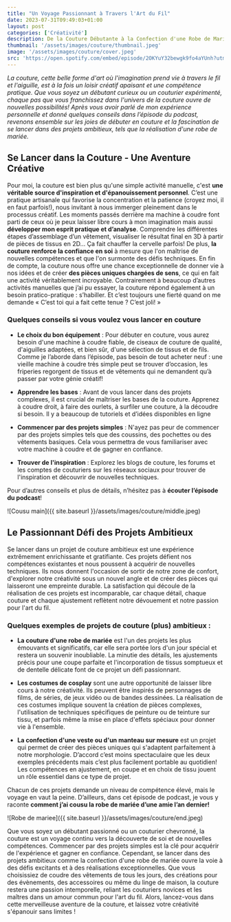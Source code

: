 ```yaml
---
title: "Un Voyage Passionnant à Travers l'Art du Fil"
date: 2023-07-31T09:49:03+01:00
layout: post
categories: ['Créativité']
description: De la Couture Débutante à la Confection d'une Robe de Mariée, mes conseils pour vous lancer!
thumbnail: '/assets/images/couture/thumbnail.jpeg'
image: '/assets/images/couture/cover.jpeg'
src: 'https://open.spotify.com/embed/episode/2OKYuY32bewgk9fo4aYUnh?utm_source=generator'
---
```


_La couture, cette belle forme d'art où l'imagination prend vie à travers le fil et l'aiguille, est à la fois un loisir créatif apaisant et une compétence pratique. Que vous soyez un débutant curieux ou un couturier expérimenté, chaque pas que vous franchissez dans l'univers de la couture ouvre de nouvelles possibilités! Après vous avoir parlé de mon expérience personnelle et donné quelques conseils dans l’épisode du podcast, revenons ensemble sur les joies de débuter en couture et la fascination de se lancer dans des projets ambitieux, tels que la réalisation d'une robe de mariée._

## Se Lancer dans la Couture - Une Aventure Créative

Pour moi, la couture est bien plus qu'une simple activité manuelle, c'est **une véritable source d'inspiration et d'épanouissement personnel**. C’est une pratique artisanale qui favorise la concentration et la patience (croyez moi, il en faut parfois!), nous invitant à nous immerger pleinement dans le processus créatif. Les moments passés derrière ma machine à coudre font parti de ceux où je peux laisser libre cours à mon imagination mais aussi **développer mon esprit pratique et d’analyse**. Comprendre les différentes étapes d’assemblage d’un vêtement, visualiser le résultat final en 3D à partir de pièces de tissus en 2D… Ça fait chauffer la cervelle parfois!
De plus, **la couture renforce la confiance en soi** à mesure que l'on maîtrise de nouvelles compétences et que l'on surmonte des défis techniques. En fin de compte, la couture nous offre une chance exceptionnelle de donner vie à nos idées et de créer **des pièces uniques chargées de sens**, ce qui en fait une activité véritablement incroyable. Contrairement à beaucoup d’autres activités manuelles que j’ai pu essayer, la couture répond également à un besoin pratico-pratique : s’habiller. Et c’est toujours une fierté quand on me demande « C’est toi qui a fait cette tenue ? C’est joli! »

### Quelques conseils si vous voulez vous lancer en couture

- **Le choix du bon équipement** : Pour débuter en couture, vous aurez besoin d'une machine à coudre fiable, de ciseaux de couture de qualité, d'aiguilles adaptées, et bien sûr, d'une sélection de tissus et de fils. Comme je l’aborde dans l’épisode, pas besoin de tout acheter neuf : une vieille machine à coudre très simple peut se trouver d’occasion, les friperies regorgent de tissus et de vêtements qui ne demandent qu’à passer par votre génie créatif!

- **Apprendre les bases** : Avant de vous lancer dans des projets complexes, il est crucial de maîtriser les bases de la couture. Apprenez à coudre droit, à faire des ourlets, à surfiler une couture, à la découdre si besoin. Il y a beaucoup de tutoriels et d’idées disponibles en ligne

- **Commencer par des projets simples** : N'ayez pas peur de commencer par des projets simples tels que des coussins, des pochettes ou des vêtements basiques. Cela vous permettra de vous familiariser avec votre machine à coudre et de gagner en confiance.

- **Trouver de l'inspiration** : Explorez les blogs de couture, les forums et les comptes de couturiers sur les réseaux sociaux pour trouver de l'inspiration et découvrir de nouvelles techniques.

Pour d’autres conseils et plus de détails, n’hésitez pas à **écouter l’épisode du podcast**!

![Cousu main]({{ site.baseurl }}/assets/images/couture/middle.jpeg)

## Le Passionnant Défi des Projets Ambitieux

Se lancer dans un projet de couture ambitieux est une expérience extrêmement enrichissante et gratifiante. Ces projets défient nos compétences existantes et nous poussent à acquérir de nouvelles techniques. Ils nous donnent l'occasion de sortir de notre zone de confort, d'explorer notre créativité sous un nouvel angle et de créer des pièces qui laisseront une empreinte durable. La satisfaction qui découle de la réalisation de ces projets est incomparable, car chaque détail, chaque couture et chaque ajustement reflètent notre dévouement et notre passion pour l'art du fil.

### Quelques exemples de projets de couture (plus) ambitieux :

- **La couture d'une robe de mariée** est l'un des projets les plus émouvants et significatifs, car elle sera portée lors d'un jour spécial et restera un souvenir inoubliable. La minutie des détails, les ajustements précis pour une coupe parfaite et l'incorporation de tissus somptueux et de dentelle délicate font de ce projet un défi passionnant.

- **Les costumes de cosplay** sont une autre opportunité de laisser libre cours à notre créativité. Ils peuvent être inspirés de personnages de films, de séries, de jeux vidéo ou de bandes dessinées. La réalisation de ces costumes implique souvent la création de pièces complexes, l'utilisation de techniques spécifiques de peinture ou de teinture sur tissu, et parfois même la mise en place d'effets spéciaux pour donner vie à l'ensemble.

- **La confection d'une veste ou d'un manteau sur mesure** est un projet qui permet de créer des pièces uniques qui s'adaptent parfaitement à notre morphologie. D’accord c’est moins spectaculaire que les deux exemples précédents mais c’est plus facilement portable au quotidien! Les compétences en ajustement, en coupe et en choix de tissu jouent un rôle essentiel dans ce type de projet.

Chacun de ces projets demande un niveau de compétence élevé, mais le voyage en vaut la peine. D’ailleurs, dans cet épisode de podcast, je vous y raconte **comment j’ai cousu la robe de mariée d’une amie l’an dernier!**

![Robe de mariee]({{ site.baseurl }}/assets/images/couture/end.jpeg)

Que vous soyez un débutant passionné ou un couturier chevronné, la couture est un voyage continu vers la découverte de soi et de nouvelles compétences. Commencer par des projets simples est la clé pour acquérir de l'expérience et gagner en confiance. Cependant, se lancer dans des projets ambitieux comme la confection d'une robe de mariée ouvre la voie à des défis excitants et à des réalisations exceptionnelles. Que vous choisissiez de coudre des vêtements de tous les jours, des créations pour des évènements, des accessoires ou même du linge de maison, la couture restera une passion intemporelle, reliant les couturiers novices et les maîtres dans un amour commun pour l'art du fil. Alors, lancez-vous dans cette merveilleuse aventure de la couture, et laissez votre créativité s'épanouir sans limites !
